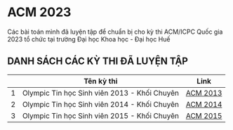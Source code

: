 # ACM 2023

Các bài toán mình đã luyện tập để chuẩn bị cho kỳ thi ACM/ICPC Quốc gia 2023 tổ chức tại trường Đại học Khoa học - Đại học Huế

## DANH SÁCH CÁC KỲ THI ĐÃ LUYỆN TẬP

|     | Tên kỳ thi                                   | Link                                                          |
| --- | -------------------------------------------- | ------------------------------------------------------------- |
| 1   | Olympic Tin học Sinh viên 2013 - Khối Chuyên | [ACM 2013](https://github.com/P-ro-VL/ACM2023/tree/main/2013) |
| 2   | Olympic Tin học Sinh viên 2014 - Khối Chuyên | [ACM 2014](https://github.com/P-ro-VL/ACM2023/tree/main/2014) |
| 3   | Olympic Tin học Sinh viên 2015 - Khối Chuyên | [ACM 2015](https://github.com/P-ro-VL/ACM2023/tree/main/2015) |
